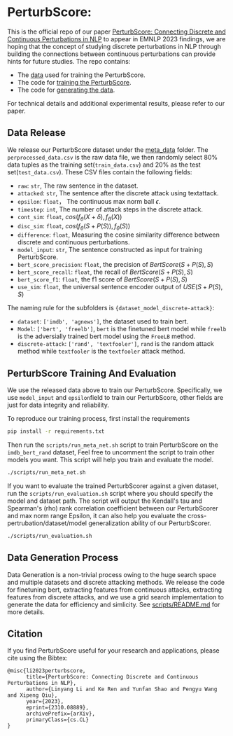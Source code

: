 # PerturbScore:

This is the official repo of our paper [PerturbScore: Connecting Discrete and Continuous Perturbations in NLP](https://arxiv.org/abs/2310.08889) to appear in EMNLP 2023 findings, we are hoping that the concept of studying discrete perturbations in NLP through building the connections between continuous perturbations can provide hints for future studies. The repo contains:

- The [data](https://github.com/renke999/PerturbScore/tree/main/meta_data) used for training the PerturbScore.
- The code for [training the PerturbScore](https://github.com/renke999/PerturbScore/tree/main/meta_data).
- The code for [generating the data](https://github.com/renke999/PerturbScore/tree/main/scripts).

For technical details and additional experimental results, please refer to our paper.



## Data Release

We release our PerturbScore dataset under the [meta_data](https://github.com/renke999/PerturbScore/tree/main/meta_data) folder. The `perprocessed_data.csv` is the raw data file, we then randomly select 80% data tuples as the training set(`train_data.csv`) and 20% as the test set(`test_data.csv`). These CSV files contain the following fields:

- `raw`: `str`, The raw sentence in the dataset.
- `attacked`: `str`, The sentence after the discrete attack using textattack.
- `epsilon`: `float`， The continuous max norm ball $\epsilon$.
- `timestep`: `int`, The number of attack steps in the discrete attack.
- `cont_sim`: `float`, $cos(f_\theta(X+\delta), f_\theta(X))$
- `disc_sim`: `float`, $cos(f_\theta(S+P(S)), f_\theta(S))$
- `difference`: `float`, Measuring the cosine similarity difference between discrete and continuous perturbations.
- `model_input`: `str`, The  sentence constructed as input for training PerturbScore.
- `bert_score_precision`: `float`, the precision of $BertScore(S+P(S), S)$
- `bert_score_recall`: `float`, the recall of $BertScore(S+P(S), S)$
- `bert_score_f1`: `float`, the f1 score of $BertScore(S+P(S), S)$
- `use_sim`: `float`, the universal sentence encoder output of $USE(S+P(S),S)$

The naming rule for the subfolders is `{dataset_model_discrete-attack}`:

- `dataset`: `['imdb', 'agnews']`, the dataset used to train bert.
- `Model`: `['bert', 'freelb']`, `bert` is the finetuned bert model while `freelb` is the adversially trained bert model using the `FreeLB` method.
- `discrete-attack`: `['rand', 'textfooler']`, `rand` is the random attack method while `textfooler` is the `textfooler` attack method. 



## PerturbScore Training And Evaluation

We use the released data above to train our PerturbScore. Specifically, we use `model_input` and `epsilon`field to train our PerturbScore, other fields are just for data integrity and reliability. 

To reproduce our training process, first install the requirements

```bash
pip install -r requirements.txt
```

Then run the  `scripts/run_meta_net.sh` script to train PerturbScore on the `imdb_bert_rand` dataset, Feel free to uncomment the script to train other models you want. This script will help you train and evaluate the model.

```bash
./scripts/run_meta_net.sh
```

If you want to evaluate the trained PerturbScorer against a given dataset, run the `scripts/run_evaluation.sh` script where you should specify the model and dataset path. The script will output the Kendall's tau and Spearman's (rho) rank correlation coefficient between our PerturbScorer and max norm range Epsilon, it can also help you evaluate the cross-pertrubation/dataset/model generalization ability of our PerturbScorer. 
```bash
./scripts/run_evaluation.sh
```


## Data Generation Process

Data Generation is a non-trivial process owing to the huge search space and multiple datasets and discrete attacking methods. We release the code for finetuning bert, extracting features from continuous attacks, extracting features from discrete attacks, and we use a grid search implementation to generate the data for efficiency and simlicity. See [scripts/README.md](https://github.com/renke999/PerturbScore/blob/main/scripts/README.md) for more details.


## Citation

If you find PerturbScore useful for your research and applications, please cite using the Bibtex:
```text
@misc{li2023perturbscore,
      title={PerturbScore: Connecting Discrete and Continuous Perturbations in NLP}, 
      author={Linyang Li and Ke Ren and Yunfan Shao and Pengyu Wang and Xipeng Qiu},
      year={2023},
      eprint={2310.08889},
      archivePrefix={arXiv},
      primaryClass={cs.CL}
}
```
